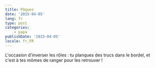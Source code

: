 ```yaml
---
title: Pâques
date: '2015-04-05'
lang: fr
type: post
categories:
    - papa
publishDate: '2015-04-05'
locale: fr_FR
---
```


L'occasion d'inverser les rôles : tu planques des trucs dans le bordel, et c'est à tes mômes de ranger pour les retrouver !
